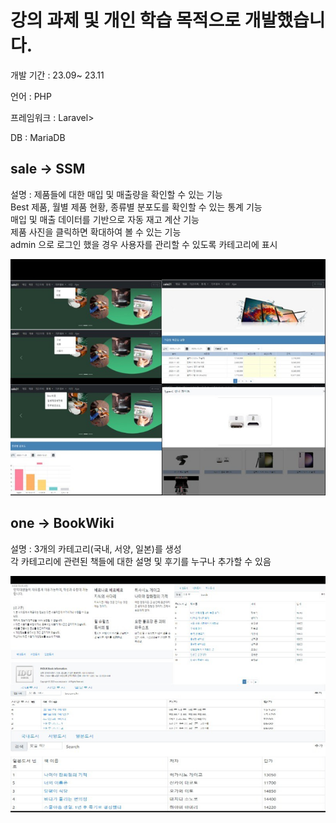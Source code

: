 <h1>
  강의 과제 및 개인 학습 목적으로 개발했습니다.
</h1>
<p>개발 기간 : 23.09~ 23.11  </p>
<p>언어 : PHP      </p>
<p>프레임워크 : Laravel></p>
<p>DB : MariaDB      </p>
<h2>sale -> SSM </h2>
<p>설명 : 제품들에 대한 매입 및 매출량을 확인할 수 있는 기능 <br>
           Best 제품, 월별 제품 현황, 종류별 분포도를 확인할 수 있는 통계 기능 <br>
           매입 및 매출 데이터를 기반으로 자동 재고 계산 기능 <br>
           제품 사진을 클릭하면 확대하여 볼 수 있는 기능 <br>
           admin 으로 로그인 했을 경우 사용자를 관리할 수 있도록 카테고리에 표시</p>

<p align="center">
  <img src="https://raw.githubusercontent.com/janghee1107/Laravel_SSM/main/SSM.png" width="700">
</p>

<h2>one -> BookWiki </h2>
<p>설명 : 3개의 카테고리(국내, 서양, 일본)를 생성 <br>
각 카테고리에 관련된 책들에 대한 설명 및 후기를 누구나 추가할 수 있음</p>

<p align="center">
  <img src="https://raw.githubusercontent.com/janghee1107/Laravel_SSM/main/BookWiki.png" width="700">
</p>

